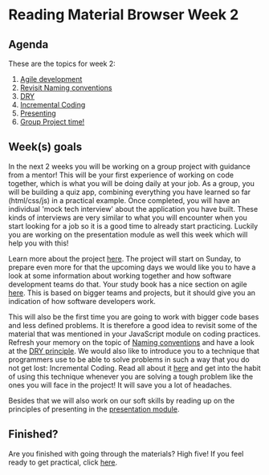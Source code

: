 # Reading Material Browser Week 2

## Agenda

These are the topics for week 2:

1. [Agile development](https://hackyourfuture.github.io/study/#/software-development/agile)
2. [Revisit Naming conventions](https://hackyourfuture.github.io/study/#/programming/naming-conventions)
3. [DRY](https://study.hackyourfuture.net/#/programming/dont-repeat-yourself)
3. [Incremental Coding](https://study.hackyourfuture.net/#/programming/incremental-coding)
4. [Presenting](https://github.com/HackYourFuture/presentation-module)
5. [Group Project time!](../PROJECT.md)


## Week(s) goals
In the next 2 weeks you will be working on a group project with guidance from a mentor! This will be your first experience of working on code together, which is what you will be doing daily at your job. As a group, you will be building a quiz app, combining everything you have learned so far (html/css/js) in a practical example. Once completed, you will have an individual 'mock tech interview' about the application you have built. These kinds of interviews are very similar to what you will encounter when you start looking for a job so it is a good time to already start practicing. Luckily you are working on the presentation module as well this week which will help you with this!

Learn more about the project [here](../PROJECT.md). The project will start on Sunday, to prepare even more for that the upcoming days we would like you to have a look at some information about working together and how software development teams do that. Your study book has a nice section on agile [here](https://hackyourfuture.github.io/study/#/software-development/agile). This is based on bigger teams and projects, but it should give you an indication of how software developers work.

This will also be the first time you are going to work with bigger code bases and less defined problems. It is therefore a good idea to revisit some of the material that was mentioned in your JavaScript module on coding practices. Refresh your memory on the topic of [Naming conventions](https://hackyourfuture.github.io/study/#/programming/naming-conventions) and have a look at the [DRY principle](https://study.hackyourfuture.net/#/programming/dont-repeat-yourself). We would also like to introduce you to a technique that programmers use to be able to solve problems in such a way that you do not get lost: Incremental Coding. Read all about it [here](https://study.hackyourfuture.net/#/programming/incremental-coding) and get into the habit of using this technique whenever you are solving a tough problem like the ones you will face in the project! It will save you a lot of headaches.

Besides that we will also work on our soft skills by reading up on the principles of presenting in the [presentation module](https://github.com/HackYourFuture/presentation-module/).

## Finished?

Are you finished with going through the materials? High five! If you feel ready to get practical, click [here](./MAKEME.md).
